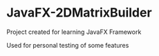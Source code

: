 # JavaFX-2DMatrixBuilder

Project created for learning JavaFX Framework

Used for personal testing of some features
